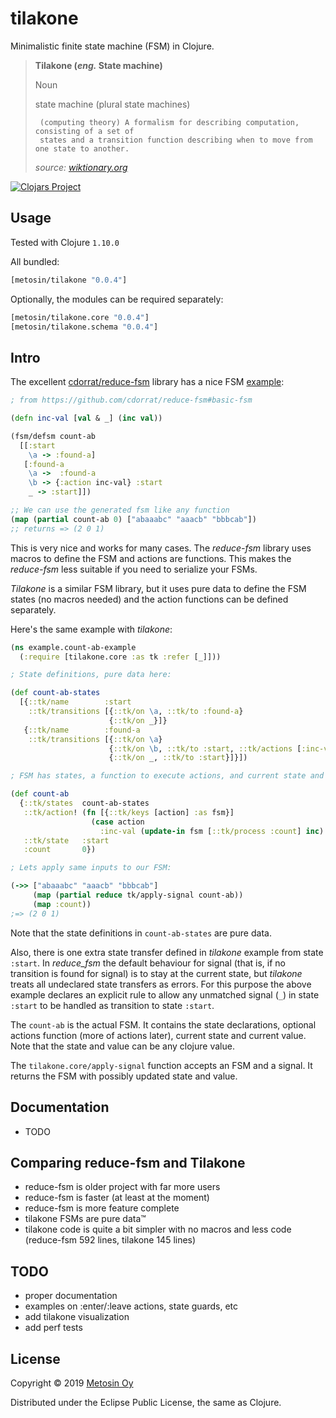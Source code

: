 # tilakone

Minimalistic finite state machine (FSM) in Clojure.

> **Tilakone (_eng._ State machine)**
> 
> Noun
>  
>   state machine (plural state machines)
>  
>      (computing theory) A formalism for describing computation, consisting of a set of 
>      states and a transition function describing when to move from one state to another.
>
>    _source: [wiktionary.org](https://en.wiktionary.org/wiki/state_machine)_

[![Clojars Project](https://img.shields.io/clojars/v/metosin/tilakone.svg)](https://clojars.org/metosin/tilakone)

## Usage

Tested with Clojure `1.10.0`

All bundled:

```clj
[metosin/tilakone "0.0.4"]
```

Optionally, the modules can be required separately:

```clj
[metosin/tilakone.core "0.0.4"]
[metosin/tilakone.schema "0.0.4"]
```

## Intro

The excellent [cdorrat/reduce-fsm](https://github.com/cdorrat/reduce-fsm) library
has a nice FSM [example](/cdorrat/reduce-fsm#basic-fsm):

```clj
; from https://github.com/cdorrat/reduce-fsm#basic-fsm

(defn inc-val [val & _] (inc val))

(fsm/defsm count-ab
  [[:start
    \a -> :found-a]
   [:found-a
    \a ->  :found-a
    \b -> {:action inc-val} :start
    _ -> :start]])

;; We can use the generated fsm like any function
(map (partial count-ab 0) ["abaaabc" "aaacb" "bbbcab"])
;; returns => (2 0 1)
``` 

This is very nice and works for many cases. The _reduce-fsm_ library uses 
macros to define the FSM and actions are functions. This makes the _reduce-fsm_ less
suitable if you need to serialize your FSMs.

_Tilakone_ is a similar FSM library, but it uses pure data to define the FSM states
(no macros needed) and the action functions can be defined separately.

Here's the same example with _tilakone_:

```clj
(ns example.count-ab-example
  (:require [tilakone.core :as tk :refer [_]]))

; State definitions, pure data here:

(def count-ab-states
  [{::tk/name        :start
    ::tk/transitions [{::tk/on \a, ::tk/to :found-a}
                      {::tk/on _}]}
   {::tk/name        :found-a
    ::tk/transitions [{::tk/on \a}
                      {::tk/on \b, ::tk/to :start, ::tk/actions [:inc-val]}
                      {::tk/on _, ::tk/to :start}]}])

; FSM has states, a function to execute actions, and current state and value:

(def count-ab
  {::tk/states  count-ab-states
   ::tk/action! (fn [{::tk/keys [action] :as fsm}]
                  (case action
                    :inc-val (update-in fsm [::tk/process :count] inc)
   ::tk/state   :start
   :count       0})

; Lets apply same inputs to our FSM:

(->> ["abaaabc" "aaacb" "bbbcab"]
     (map (partial reduce tk/apply-signal count-ab))
     (map :count))
;=> (2 0 1)
```

Note that the state definitions in `count-ab-states` are pure data.

Also, there is one extra state transfer defined in _tilakone_ example from
state `:start`. In _reduce_fsm_ the default behaviour for signal (that is, if no 
transition is found for signal) is to stay at the current state, but _tilakone_ 
treats all undeclared state transfers as errors. For this purpose the above example 
declares an explicit rule to allow any unmatched signal (`_`) in state `:start` to be 
handled as transition to state `:start`.

The `count-ab` is the actual FSM. It contains the state declarations,
optional actions function (more of actions later), current state and current
value. Note that the state and value can be any clojure value.

The `tilakone.core/apply-signal` function accepts an FSM and a signal. It
returns the FSM with possibly updated state and value. 

## Documentation

* TODO

## Comparing reduce-fsm and Tilakone

* reduce-fsm is older project with far more users
* reduce-fsm is faster (at least at the moment)
* reduce-fsm is more feature complete
* tilakone FSMs are pure data™
* tilakone code is quite a bit simpler with no macros and less code (reduce-fsm 592 lines, tilakone 145 lines)

## TODO

* proper documentation
* examples on :enter/:leave actions, state guards, etc
* add tilakone visualization
* add perf tests

## License

Copyright &copy; 2019 [Metosin Oy](https://www.metosin.fi/)

Distributed under the Eclipse Public License, the same as Clojure.
